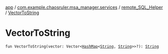 [app](../../index.md) / [com.example.chaosruler.msa_manager.services](../index.md) / [remote_SQL_Helper](index.md) / [VectorToString](.)

# VectorToString

`fun VectorToString(vector: Vector<`[`HashMap`](https://kotlinlang.org/api/latest/jvm/stdlib/kotlin.collections/-hash-map/index.html)`<`[`String`](https://kotlinlang.org/api/latest/jvm/stdlib/kotlin/-string/index.html)`, `[`String`](https://kotlinlang.org/api/latest/jvm/stdlib/kotlin/-string/index.html)`>>?): `[`String`](https://kotlinlang.org/api/latest/jvm/stdlib/kotlin/-string/index.html)